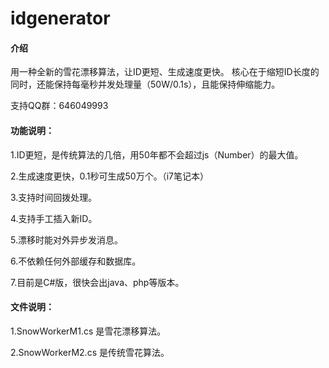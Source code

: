 # idgenerator

#### 介绍
用一种全新的雪花漂移算法，让ID更短、生成速度更快。
核心在于缩短ID长度的同时，还能保持每毫秒并发处理量（50W/0.1s），且能保持伸缩能力。

支持QQ群：646049993


#### 功能说明：

1.ID更短，是传统算法的几倍，用50年都不会超过js（Number）的最大值。

2.生成速度更快，0.1秒可生成50万个。（i7笔记本）

3.支持时间回拨处理。

4.支持手工插入新ID。

5.漂移时能对外异步发消息。

6.不依赖任何外部缓存和数据库。

7.目前是C#版，很快会出java、php等版本。


#### 文件说明：

1.SnowWorkerM1.cs 是雪花漂移算法。

2.SnowWorkerM2.cs 是传统雪花算法。

